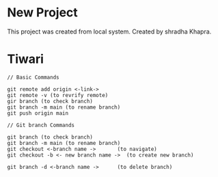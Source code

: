 # New Project

This project was created from local system.
Created by shradha Khapra.

# Tiwari
    // Basic Commands 

    git remote add origin <-link->
    git remote -v (to revrify remote)
    gir branch (to check branch)
    git branch -m main (to rename branch)
    git push origin main

    // Git branch Commands

    git branch (to check branch)
    git branch -m main (to rename branch)
    git checkout <-branch name ->       (to navigate)
    git checkout -b <- new branch name ->  (to create new branch)

    git branch -d <-branch name ->      (to delete branch)